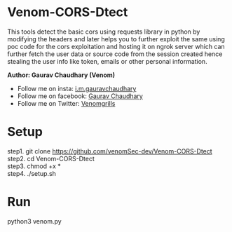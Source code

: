 # Venom-CORS-Dtect
This tools detect the basic cors using requests library in python by modifying the headers and later helps you to further exploit the same using poc code for the cors exploitation and hosting it on ngrok server which can further fetch the user data or source code from the session created hence stealing the user info like token, emails or other personal information.

<B> Author: Gaurav Chaudhary (Venom) </B><br>
<ul>
<li>Follow me on insta: <a href='https://instagram.com/i.m.gauravchaudhary'> i.m.gauravchaudhary </a><br></li>
<li>Follow me on facebook: <a href='https://facebook.com/venomgrills'> Gaurav Chaudhary </a><br></li>
  <li>Follow me on Twitter: <a href='https://twitter.com/venomgrills'> Venomgrills </a><br></li>
</ul>

# Setup
step1. git clone https://github.com/venomSec-dev/Venom-CORS-Dtect <br>
step2. cd Venom-CORS-Dtect <br>
step3. chmod +x * <br>
step4. ./setup.sh <br>

# Run
python3 venom.py

